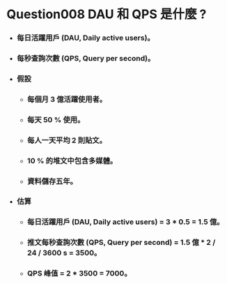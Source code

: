 Question008 DAU 和 QPS 是什麼 ?
=====
* ### 每日活躍用戶 (DAU, Daily active users)。
* ### 每秒查詢次數 (QPS, Query per second)。
* ### 假設
    * ### 每個月 3 億活躍使用者。
    * ### 每天 50 % 使用。
    * ### 每人一天平均 2 則貼文。
    * ### 10 % 的堆文中包含多媒體。
    * ### 資料儲存五年。
* ### 估算
    * ### 每日活躍用戶 (DAU, Daily active users) = 3 * 0.5 = 1.5 億。
    * ### 推文每秒查詢次數 (QPS, Query per second) = 1.5 億 * 2 / 24 / 3600 s = 3500。
    * ### QPS 峰值 = 2 * 3500 = 7000。
<br />

